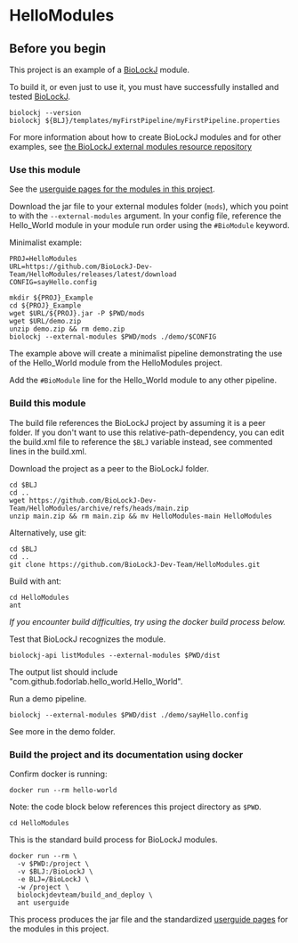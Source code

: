 # HelloModules

## Before you begin

This project is an example of a [BioLockJ](https://github.com/BioLockJ-Dev-Team/BioLockJ) module. 

To build it, or even just to use it, you must have successfully installed and tested [BioLockJ](https://github.com/BioLockJ-Dev-Team/BioLockJ).
```
biolockj --version
biolockj ${BLJ}/templates/myFirstPipeline/myFirstPipeline.properties
```

For more information about how to create BioLockJ modules and for other examples, see [the BioLockJ external modules resource repository](https://github.com/BioLockJ-Dev-Team/blj_ext_modules)

### Use this module

See the [userguide pages for the modules in this project](mkdocs/docs/index.md).

Download the jar file to your external modules folder (`mods`), which you point to with the `--external-modules` argument.  In your config file, reference the Hello_World module in your module run order using the `#BioModule` keyword.

Minimalist example:
```
PROJ=HelloModules
URL=https://github.com/BioLockJ-Dev-Team/HelloModules/releases/latest/download
CONFIG=sayHello.config

mkdir ${PROJ}_Example
cd ${PROJ}_Example
wget $URL/${PROJ}.jar -P $PWD/mods
wget $URL/demo.zip
unzip demo.zip && rm demo.zip 
biolockj --external-modules $PWD/mods ./demo/$CONFIG
```
The example above will create a minimalist pipeline demonstrating the use of the Hello_World module from the HelloModules project.  

Add the `#BioModule` line for the Hello_World module to any other pipeline.

### Build this module

The build file references the BioLockJ project by assuming it is a peer folder.  If you don't want to use this relative-path-dependency, you can edit the build.xml file to reference the `$BLJ` variable instead, see commented lines in the build.xml. 

Download the project as a peer to the BioLockJ folder.
```
cd $BLJ
cd ..
wget https://github.com/BioLockJ-Dev-Team/HelloModules/archive/refs/heads/main.zip 
unzip main.zip && rm main.zip && mv HelloModules-main HelloModules
```

Alternatively, use git:
```
cd $BLJ
cd ..
git clone https://github.com/BioLockJ-Dev-Team/HelloModules.git
```

Build with ant:
```
cd HelloModules
ant
```

_If you encounter build difficulties, try using the docker build process below._

Test that BioLockJ recognizes the module.
```
biolockj-api listModules --external-modules $PWD/dist
```
The output list should include "com.github.fodorlab.hello_world.Hello_World".

Run a demo pipeline.
```
biolockj --external-modules $PWD/dist ./demo/sayHello.config
```

See more in the demo folder.

### Build the project and its documentation using docker
Confirm docker is running:
```
docker run --rm hello-world
```

Note: the code block below references this project directory as `$PWD`.
```
cd HelloModules
```

This is the standard build process for BioLockJ modules.
```
docker run --rm \
  -v $PWD:/project \
  -v $BLJ:/BioLockJ \
  -e BLJ=/BioLockJ \
  -w /project \
  biolockjdevteam/build_and_deploy \
  ant userguide
```

This process produces the jar file and the standardized [userguide pages](mkdocs/docs/index.md) for the modules in this project.
